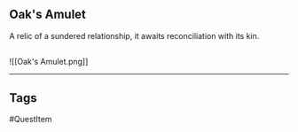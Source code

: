 ## Oak's Amulet
A relic of a sundered relationship,
it awaits reconciliation with its kin.
## 
![[Oak's Amulet.png]]

---
## Tags
#QuestItem